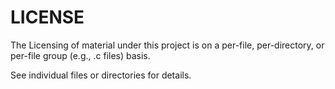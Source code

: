 LICENSE
=======

The Licensing of material under this project is on a per-file,
per-directory, or per-file group (e.g., .c files) basis.

See individual files or directories for details.
